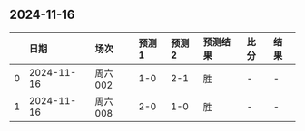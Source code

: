 

## 2024-11-16

|    | 日期       | 场次    | 预测1   | 预测2   | 预测结果   | 比分   | 结果   |
|---:|:-----------|:--------|:--------|:--------|:-----------|:-------|:-------|
|  0 | 2024-11-16 | 周六002 | 1-0     | 2-1     | 胜         | -      | -      |
|  1 | 2024-11-16 | 周六008 | 2-0     | 1-0     | 胜         | -      | -      |

